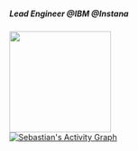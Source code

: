##### Lead Engineer @IBM @Instana

<div>
  <a href="https://github.com/sebastianwilczek">
  <img height="180em" src="https://github-readme-stats.vercel.app/api?username=sebastianwilczek&count_private=true&show_icons=true"/>
</div>
 
<img alt="Sebastian's Activity Graph" src="https://activity-graph.herokuapp.com/graph/?username=sebastianwilczek&bg_color=ffffff&color=434d58&line=2f80ed34&point=2f80ed&hide_border=true" />
